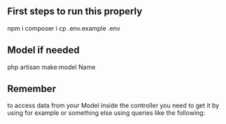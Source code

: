 ## First steps to run this properly

npm i
composer i
cp .env.example .env <!-- remember to go to .env file after this, to insert your data to connect to your database! -->

## Model if needed

php artisan make:model Name <!-- //PascalCase and singular so if table name is Movies seeder name must be Movie for best practice -->

## Remember

to access data from your Model inside the controller you need to get it by using for example <!-- $movies = Movie::all(); --> or something else using queries like the following: <!-- $movies = where("column_name", "==" , "something")->get(); -->
